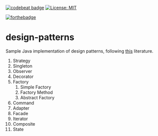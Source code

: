 [![codebeat badge](https://codebeat.co/badges/0af59ee8-fcce-4dee-aaf5-8fae935fb0b9)](https://codebeat.co/projects/github-com-pixelstuermer-design-patterns-master)
[![License: MIT](https://img.shields.io/badge/License-MIT-yellow.svg)](https://opensource.org/licenses/MIT)

[![forthebadge](http://forthebadge.com/images/badges/contains-cat-gifs.svg)](http://forthebadge.com)

# design-patterns
Sample Java implementation of design patterns, following [this](https://www.amazon.de/Entwurfsmuster-von-Kopf-bis-Fuß-ebook/dp/B06XJCQZ2L/ref=sr_1_1?ie=UTF8&qid=1508953924&sr=8-1) literature.

1. Strategy
2. Singleton
3. Observer
4. Decorator
5. Factory
    1. Simple Factory
    2. Factory Method
    3. Abstract Factory
6. Command
7. Adapter
8. Facade
9. Iterator
10. Composite
11. State